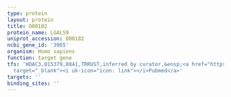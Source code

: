 ```yaml
---
type: protein
layout: protein
title: O00182
protein_name: LGALS9
uniprot_accession: O00182
ncbi_gene_id: '3965'
organism: Homo sapiens
function: target gene
tfs: 'HDAC3,O15379,8841,TRRUST,inferred by curator,&ensp;<a href="https://www.ncbi.nlm.nih.gov/pubmed/?term=22027828%5Buid%5D"
  target="_blank"><i uk-icon="icon: link"></i>Pubmed</a>'
targets: ''
binding_sites: ''
---
```

